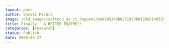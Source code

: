 ```yaml
---
layout: post
author: Shruti Mishra
image: /old_images/caltech_as_it_happens/6a0105349b8251970b0120a514d550970b.jpg
title: Finally,  A BETTER ENZYME!!
categories: [research]
status: Publish
date: 2009-08-27
---
```




